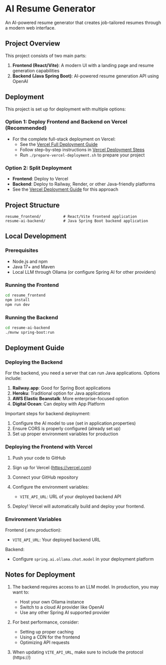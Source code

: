 # AI Resume Generator

An AI-powered resume generator that creates job-tailored resumes through a modern web interface.

## Project Overview

This project consists of two main parts:

1. **Frontend (React/Vite)**: A modern UI with a landing page and resume generation capabilities
2. **Backend (Java Spring Boot)**: AI-powered resume generation API using OpenAI

## Deployment

This project is set up for deployment with multiple options:

### Option 1: Deploy Frontend and Backend on Vercel (Recommended)

- For the complete full-stack deployment on Vercel:
  - See the [Vercel Full Deployment Guide](/vercel-full-deployment-guide.md)
  - Follow step-by-step instructions in [Vercel Deployment Steps](/vercel-deployment-steps.md)
  - Run `./prepare-vercel-deployment.sh` to prepare your project

### Option 2: Split Deployment

- **Frontend**: Deploy to Vercel
- **Backend**: Deploy to Railway, Render, or other Java-friendly platforms
- See the [Vercel Deployment Guide](/vercel-deployment-guide.md) for this approach

## Project Structure

```
resume_frontend/          # React/Vite frontend application
resume-ai-backend/        # Java Spring Boot backend application
```

## Local Development

### Prerequisites

- Node.js and npm
- Java 17+ and Maven
- Local LLM through Ollama (or configure Spring AI for other providers)

### Running the Frontend

```bash
cd resume_frontend
npm install
npm run dev
```

### Running the Backend

```bash
cd resume-ai-backend
./mvnw spring-boot:run
```

## Deployment Guide

### Deploying the Backend

For the backend, you need a server that can run Java applications. Options include:

1. **Railway.app**: Good for Spring Boot applications
2. **Heroku**: Traditional option for Java applications
3. **AWS Elastic Beanstalk**: More enterprise-focused option
4. **Digital Ocean**: Can deploy with App Platform

Important steps for backend deployment:

1. Configure the AI model to use (set in application.properties)
2. Ensure CORS is properly configured (already set up)
3. Set up proper environment variables for production

### Deploying the Frontend with Vercel

1. Push your code to GitHub
2. Sign up for Vercel (https://vercel.com)
3. Connect your GitHub repository
4. Configure the environment variables:

   - `VITE_API_URL`: URL of your deployed backend API

5. Deploy! Vercel will automatically build and deploy your frontend.

### Environment Variables

Frontend (.env.production):

- `VITE_API_URL`: Your deployed backend URL

Backend:

- Configure `spring.ai.ollama.chat.model` in your deployment platform

## Notes for Deployment

1. The backend requires access to an LLM model. In production, you may want to:

   - Host your own Ollama instance
   - Switch to a cloud AI provider like OpenAI
   - Use any other Spring AI supported provider

2. For best performance, consider:

   - Setting up proper caching
   - Using a CDN for the frontend
   - Optimizing API requests

3. When updating `VITE_API_URL`, make sure to include the protocol (https://)
